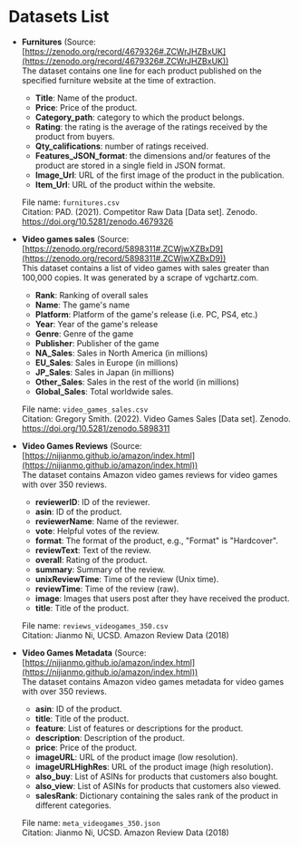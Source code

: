 # Datasets List

- **Furnitures** (Source: [https://zenodo.org/record/4679326#.ZCWrJHZBxUK](https://zenodo.org/record/4679326#.ZCWrJHZBxUK))<br>
The dataset contains one line for each product published on the specified furniture website at the time of extraction.
  - **Title**: Name of the product.
  - **Price**: Price of the product.
  - **Category_path**: category to which the product belongs.
  - **Rating**: the rating is the average of the ratings received by the product from buyers.
  - **Qty_califications**: number of ratings received.
  - **Features_JSON_format**: the dimensions and/or features of the product are stored in a single field in JSON format.
  - **Image_Url**: URL of the first image of the product in the publication.
  - **Item_Url**: URL of the product within the website.
  
  File name: `furnitures.csv`<br>
  Citation: PAD. (2021). Competitor Raw Data [Data set]. Zenodo. https://doi.org/10.5281/zenodo.4679326

- **Video games sales** (Source: [https://zenodo.org/record/5898311#.ZCWjwXZBxD9](https://zenodo.org/record/5898311#.ZCWjwXZBxD9))<br>
This dataset contains a list of video games with sales greater than 100,000 copies. It was generated by a scrape of vgchartz.com.
  - **Rank**: Ranking of overall sales
  - **Name**: The game's name
  - **Platform**: Platform of the game's release (i.e. PC, PS4, etc.)
  - **Year**: Year of the game's release
  - **Genre**: Genre of the game
  - **Publisher**: Publisher of the game
  - **NA_Sales**: Sales in North America (in millions)
  - **EU_Sales**: Sales in Europe (in millions)
  - **JP_Sales**: Sales in Japan (in millions)
  - **Other_Sales**: Sales in the rest of the world (in millions)
  - **Global_Sales**: Total worldwide sales.

  File name: `video_games_sales.csv`<br>
  Citation: Gregory Smith. (2022). Video Games Sales [Data set]. Zenodo. https://doi.org/10.5281/zenodo.5898311

- **Video Games Reviews** (Source: [https://nijianmo.github.io/amazon/index.html](https://nijianmo.github.io/amazon/index.html))<br>
The dataset contains Amazon video games reviews for video games with over 350 reviews.
  - **reviewerID**: ID of the reviewer.
  - **asin**: ID of the product.
  - **reviewerName**: Name of the reviewer.
  - **vote**: Helpful votes of the review.
  - **format**: The format of the product, e.g., "Format" is "Hardcover".
  - **reviewText**: Text of the review.
  - **overall**: Rating of the product.
  - **summary**: Summary of the review.
  - **unixReviewTime**: Time of the review (Unix time).
  - **reviewTime**: Time of the review (raw).
  - **image**: Images that users post after they have received the product.
  - **title**: Title of the product.

  File name: `reviews_videogames_350.csv`<br>
  Citation: Jianmo Ni, UCSD. Amazon Review Data (2018)

- **Video Games Metadata** (Source: [https://nijianmo.github.io/amazon/index.html](https://nijianmo.github.io/amazon/index.html))<br>
The dataset contains Amazon video games metadata for video games with over 350 reviews.
  - **asin**: ID of the product.
  - **title**: Title of the product.
  - **feature**: List of features or descriptions for the product.
  - **description**: Description of the product.
  - **price**: Price of the product.
  - **imageURL**: URL of the product image (low resolution).
  - **imageURLHighRes**: URL of the product image (high resolution).
  - **also_buy**: List of ASINs for products that customers also bought.
  - **also_view**: List of ASINs for products that customers also viewed.
  - **salesRank**: Dictionary containing the sales rank of the product in different categories.

  File name: `meta_videogames_350.json`<br>
  Citation: Jianmo Ni, UCSD. Amazon Review Data (2018)